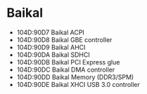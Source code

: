 Baikal
======

- 104D:90D7 Baikal ACPI
- 104D:90D8 Baikal GBE controller
- 104D:90D9 Baikal AHCI
- 104D:90DA Baikal SDHCI
- 104D:90DB Baikal PCI Express glue
- 104D:90DC Baikal DMA controller
- 104D:90DD Baikal Memory (DDR3/SPM)
- 104D:90DE Baikal XHCI USB 3.0 controller
